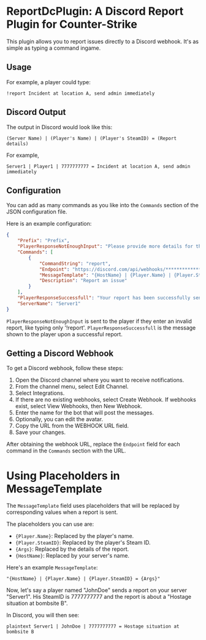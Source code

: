 # ReportDcPlugin: A Discord Report Plugin for Counter-Strike

This plugin allows you to report issues directly to a Discord webhook. It's as simple as typing a command ingame.

## Usage

For example, a player could type:

`!report Incident at location A, send admin immediately`

## Discord Output

The output in Discord would look like this:

`(Server Name) | (Player's Name) | (Player's SteamID) = (Report details)`

For example,

`Server1 | Player1 | 7777777777 = Incident at location A, send admin immediately`

## Configuration

You can add as many commands as you like into the `Commands` section of the JSON configuration file.

Here is an example configuration:

```json 
{
    "Prefix": "Prefix",
    "PlayerResponseNotEnoughInput": "Please provide more details for the report",
    "Commands": [
        {
            "CommandString": "report",
            "Endpoint": "https://discord.com/api/webhooks/****************/*************************",
            "MessageTemplate": "{HostName} | {Player.Name} | {Player.SteamID} = {Args}",
            "Description": "Report an issue"
        }
    ],
    "PlayerResponseSuccessfull": "Your report has been successfully sent",
    "ServerName": "Server1"
}
```


`PlayerResponseNotEnoughInput` is sent to the player if they enter an invalid report, like typing only '!report'. `PlayerResponseSuccessfull` is the message shown to the player upon a successful report.

## Getting a Discord Webhook
To get a Discord webhook, follow these steps:

1. Open the Discord channel where you want to receive notifications.
2. From the channel menu, select Edit Channel.
3. Select Integrations.
4. If there are no existing webhooks, select Create Webhook. If webhooks exist, select View Webhooks, then New Webhook.
5. Enter the name for the bot that will post the messages.
6. Optionally, you can edit the avatar.
7. Copy the URL from the WEBHOOK URL field.
8. Save your changes.

After obtaining the webhook URL, replace the `Endpoint` field for each command in the `Commands` section with the URL.

# Using Placeholders in MessageTemplate

The `MessageTemplate` field uses placeholders that will be replaced by corresponding values when a report is sent.

The placeholders you can use are:

- `{Player.Name}`: Replaced by the player's name.
- `{Player.SteamID}`: Replaced by the player's Steam ID.
- `{Args}`: Replaced by the details of the report.
- `{HostName}`: Replaced by your server's name.

Here's an example `MessageTemplate`:

`"{HostName} | {Player.Name} | {Player.SteamID} = {Args}"`

Now, let's say a player named "JohnDoe" sends a report on your server "Server1". His SteamID is 7777777777 and the report is about a "Hostage situation at bombsite B".

In Discord, you will then see:

`plaintext Server1 | JohnDoe | 7777777777 = Hostage situation at bombsite B`
